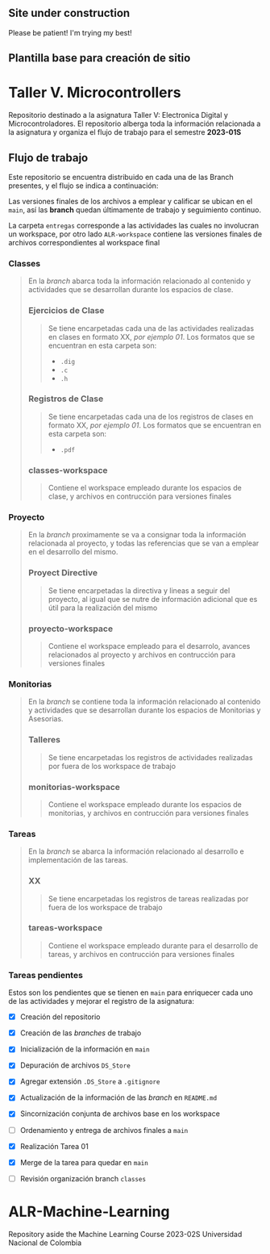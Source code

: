 ## Site under construction
Please be patient!
I'm trying my best!

## Plantilla base para creación de sitio

# Taller V. Microcontrollers
Repositorio destinado a la asignatura Taller V: Electronica Digital y Microcontroladores. El repositorio
alberga toda la información relacionada a la asignatura y organiza el flujo de trabajo para el 
semestre **2023-01S**

## Flujo de trabajo
Este repositorio se encuentra distribuido en cada una de las Branch presentes, y el flujo
se indica a continuación:

Las versiones finales de los archivos a emplear y calificar se ubican en el `main`, así las **branch** 
quedan últimamente de trabajo y seguimiento continuo.

La carpeta `entregas` corresponde a las actividades las cuales no involucran un workspace, por otro lado
`ALR-workspace` contiene las versiones finales de archivos correspondientes al workspace final

### Classes
> En la *branch* abarca toda la información relacionado al contenido y actividades que se desarrollan 
> durante los espacios de clase.
>### Ejercicios de Clase
>> Se tiene encarpetadas cada una de las actividades realizadas en clases en formato XX, *por ejemplo 01*.
>> Los formatos que se encuentran en esta carpeta son:
>> - `.dig`
>> - `.c`
>> - `.h`
>### Registros de Clase
>> Se tiene encarpetadas cada una de los registros de clases en formato XX, *por ejemplo 01*.
>> Los formatos que se encuentran en esta carpeta son:
>> - `.pdf`
>### classes-workspace
>> Contiene el workspace empleado durante los espacios de clase, y archivos en contrucción para versiones
>> finales

### Proyecto
> En la *branch* proximamente se va a consignar toda la información relacionada al proyecto, y todas las
> referencias que se van a emplear en el desarrollo del mismo.
>### Proyect Directive
>> Se tiene encarpetadas la directiva y lineas a seguir del proyecto, al igual que se nutre de información
>> adicional que es útil para la realización del mismo
>### proyecto-workspace
>> Contiene el workspace empleado para el desarrolo, avances relacionados al proyecto y archivos en contrucción
>> para versiones finales

### Monitorias
> En la *branch* se contiene toda la información relacionado al contenido y actividades que se desarrollan 
> durante los espacios de Monitorias y Asesorias.
>### Talleres
>> Se tiene encarpetadas los registros de actividades realizadas por fuera de los workspace de trabajo
>### monitorias-workspace
>> Contiene el workspace empleado durante los espacios de monitorias, y archivos en contrucción para
>> versiones finales

### Tareas
> En la *branch* se abarca la información relacionado al desarrollo e implementación de las tareas.
>### XX
>> Se tiene encarpetadas los registros de tareas realizadas por fuera de los workspace de trabajo
>### tareas-workspace
>> Contiene el workspace empleado durante para el desarrollo de tareas, y archivos en contrucción
>> para versiones finales

### Tareas pendientes
Estos son los pendientes que se tienen en `main` para enriquecer cada uno de las actividades
y mejorar el registro de la asignatura:

- [x] Creación del repositorio
- [x] Creación de las *branches* de trabajo
- [x] Inicialización de la información en `main`
- [x] Depuración de archivos `DS_Store`
- [x] Agregar extensión `.DS_Store` a `.gitignore`
- [x] Actualización de la información de las *branch* en `README.md`
- [x] Sincornización conjunta de archivos base en los workspace
- [ ] Ordenamiento y entrega de archivos finales a `main`
- [x] Realización Tarea 01
- [x] Merge de la tarea para quedar en `main`
- [ ] Revisión organización branch `classes`


# ALR-Machine-Learning
Repository aside the Machine Learning Course 2023-02S Universidad Nacional de Colombia
